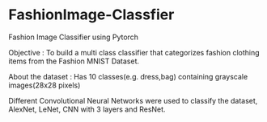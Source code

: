 # FashionImage-Classfier

Fashion Image Classifier using Pytorch 

Objective : To build a multi class classifier that categorizes fashion clothing items from the Fashion MNIST Dataset. 

About the dataset : Has 10 classes(e.g. dress,bag) containing grayscale images(28x28 pixels) 

Different Convolutional Neural Networks were used to classify the dataset, AlexNet, LeNet, CNN with 3 layers and ResNet. 
